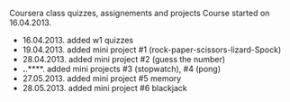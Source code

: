 Coursera class quizzes, assignements and projects
Course started on 16.04.2013.


* 16.04.2013. added w1 quizzes
* 19.04.2013. added mini project #1 (rock-paper-scissors-lizard-Spock)
* 28.04.2013. added mini project #2 (guess the number)
* **.**.****. added mini projects #3 (stopwatch), #4 (pong)
* 27.05.2013. added mini project #5 memory
* 28.05.2013. added mini project #6 blackjack
